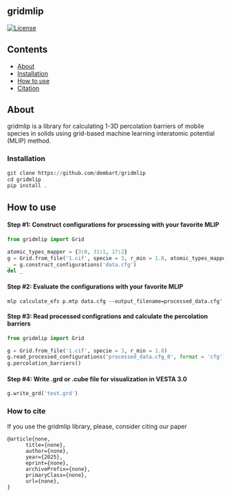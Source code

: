 ## gridmlip
<p align="left">
<a href="https://github.com/dembart/gridmlip/blob/main/LICENSE"><img alt="License" src="https://img.shields.io/badge/license-MIT-darkred"></a>


## Contents
- [About](#about)
- [Installation](#installation)
- [How to use](#how-to-use)
- [Citation](#how-to-cite)


## About

gridmlip is a library for calculating 1-3D percolation barriers of mobile species in solids using grid-based machine learning interatomic potential (MLIP) method.

### Installation

```python
git clone https://github.com/dembart/gridmlip
cd gridmlip
pip install .
```

## How to use

#### Step #1: Construct configurations for processing with your favorite MLIP
```python
from gridmlip import Grid

atomic_types_mapper = {3:0, 31:1, 17:2}
g = Grid.from_file('1.cif', specie = 3, r_min = 1.8, atomic_types_mapper=atomic_types_mapper)
_ = g.construct_configurations('data.cfg')
del _

```

#### Step #2: Evaluate the configurations with your favorite MLIP

```
mlp calculate_efs p.mtp data.cfg --output_filename=processed_data.cfg'
```

#### Step #3: Read processed configrations and calculate the percolation barriers

```python
from gridmlip import Grid

g = Grid.from_file('1.cif', specie = 3, r_min = 1.8)
g.read_processed_configurations('processed_data.cfg_0', format = 'cfg')
g.percolation_barriers()
```

#### Step #4: Write .grd or .cube file for visualization in VESTA 3.0

```python
g.write_grd('test.grd')
```


### How to cite
If you use the gridmlip library, please, consider citing our paper 
```
@article{none,
      title={none}, 
      author={none},
      year={2025},
      eprint={none},
      archivePrefix={none},
      primaryClass={none},
      url={none}, 
}
```

